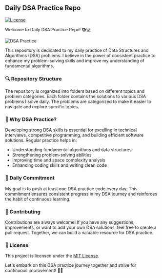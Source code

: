 ## Daily DSA Practice Repo

[![License](https://img.shields.io/badge/License-MIT-blue.svg)](LICENSE)

Welcome to Daily DSA Practice Repo! 📚💻

![DSA Practice](dsa_practice_image.jpg)

This repository is dedicated to my daily practice of Data Structures and Algorithms (DSA) problems. I believe in the power of consistent practice to enhance my problem-solving skills and improve my understanding of fundamental algorithms.

### 🔍 Repository Structure

The repository is organized into folders based on different topics and problem categories. Each folder contains the solutions to various DSA problems I solve daily. The problems are categorized to make it easier to navigate and explore specific topics.

### 🚀 Why DSA Practice?

Developing strong DSA skills is essential for excelling in technical interviews, competitive programming, and building efficient software solutions. Regular practice helps in:

- Understanding fundamental algorithms and data structures
- Strengthening problem-solving abilities
- Improving time and space complexity analysis
- Enhancing coding skills and writing clean code

### 📅 Daily Commitment

My goal is to push at least one DSA practice code every day. This commitment ensures consistent progress in my DSA journey and reinforces the habit of continuous learning.

### 🌟 Contributing

Contributions are always welcome! If you have any suggestions, improvements, or want to add your own DSA solutions, feel free to create a pull request. Together, we can build a valuable resource for DSA practice.

### 📜 License

This project is licensed under the [MIT License](LICENSE).

Let's embark on this DSA practice journey together and strive for continuous improvement! 🎯✨
